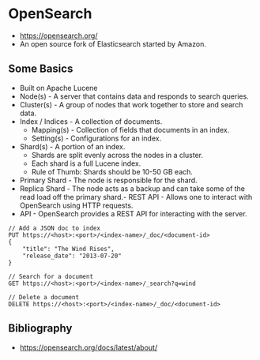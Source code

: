 # OpenSearch
- https://opensearch.org/
- An open source fork of Elasticsearch started by Amazon.

## Some Basics
- Built on Apache Lucene
- Node(s) - A server that contains data and responds to search queries.
- Cluster(s) - A group of nodes that work together to store and search data.
- Index / Indices - A collection of documents.
    - Mapping(s) - Collection of fields that documents in an index.
    - Setting(s) - Configurations for an index.
- Shard(s) - A portion of an index.
    - Shards are split evenly across the nodes in a cluster.
    - Each shard is a full Lucene index.
    - Rule of Thumb: Shards should be 10-50 GB each.
- Primary Shard - The node is responsible for the shard.
- Replica Shard - The node acts as a backup and can take some of the read load off the primary shard.- REST API - Allows one to interact with OpenSearch using HTTP requests.
- API - OpenSearch provides a REST API for interacting with the server.

```
// Add a JSON doc to index
PUT https://<host>:<port>/<index-name>/_doc/<document-id>
{
    "title": "The Wind Rises",
    "release_date": "2013-07-20"
}

// Search for a document
GET https://<host>:<port>/<index-name>/_search?q=wind

// Delete a document
DELETE https://<host>:<port>/<index-name>/_doc/<document-id>
```

## Bibliography
- https://opensearch.org/docs/latest/about/